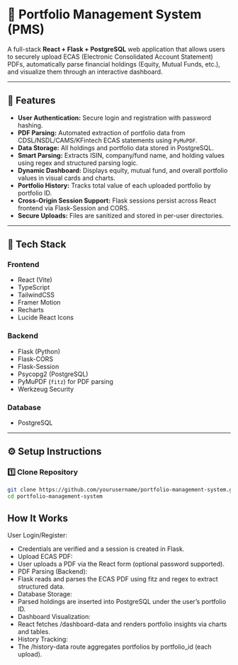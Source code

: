 # 🧾 Portfolio Management System (PMS)

A full-stack **React + Flask + PostgreSQL** web application that allows users to securely upload ECAS (Electronic Consolidated Account Statement) PDFs, automatically parse financial holdings (Equity, Mutual Funds, etc.), and visualize them through an interactive dashboard.

---

## 🚀 Features

- **User Authentication:** Secure login and registration with password hashing.  
- **PDF Parsing:** Automated extraction of portfolio data from CDSL/NSDL/CAMS/KFintech ECAS statements using `PyMuPDF`.  
- **Data Storage:** All holdings and portfolio data stored in PostgreSQL.  
- **Smart Parsing:** Extracts ISIN, company/fund name, and holding values using regex and structured parsing logic.  
- **Dynamic Dashboard:** Displays equity, mutual fund, and overall portfolio values in visual cards and charts.  
- **Portfolio History:** Tracks total value of each uploaded portfolio by portfolio ID.  
- **Cross-Origin Session Support:** Flask sessions persist across React frontend via Flask-Session and CORS.  
- **Secure Uploads:** Files are sanitized and stored in per-user directories.  

---

## 🧩 Tech Stack

### **Frontend**
- React (Vite)
- TypeScript
- TailwindCSS
- Framer Motion
- Recharts
- Lucide React Icons

### **Backend**
- Flask (Python)
- Flask-CORS
- Flask-Session
- Psycopg2 (PostgreSQL)
- PyMuPDF (`fitz`) for PDF parsing
- Werkzeug Security

### **Database**
- PostgreSQL

---

## ⚙️ Setup Instructions

### 1️⃣ Clone Repository
```bash
git clone https://github.com/yourusername/portfolio-management-system.git
cd portfolio-management-system
```
## How It Works
User Login/Register:
- Credentials are verified and a session is created in Flask.
- Upload ECAS PDF:
- User uploads a PDF via the React form (optional password supported).
- PDF Parsing (Backend):
- Flask reads and parses the ECAS PDF using fitz and regex to extract structured data.
- Database Storage:
- Parsed holdings are inserted into PostgreSQL under the user’s portfolio ID.
- Dashboard Visualization:
- React fetches /dashboard-data and renders portfolio insights via charts and tables.
- History Tracking:
- The /history-data route aggregates portfolios by portfolio_id (each upload).
